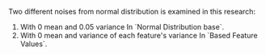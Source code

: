Two different noises from normal distribution is examined in this research:
<ol>
<li> With 0 mean and 0.05 variance In `Normal Distribution base`. </li>
<li> With 0 mean and variance of each feature's variance In `Based Feature Values`. </li>
</ol>
